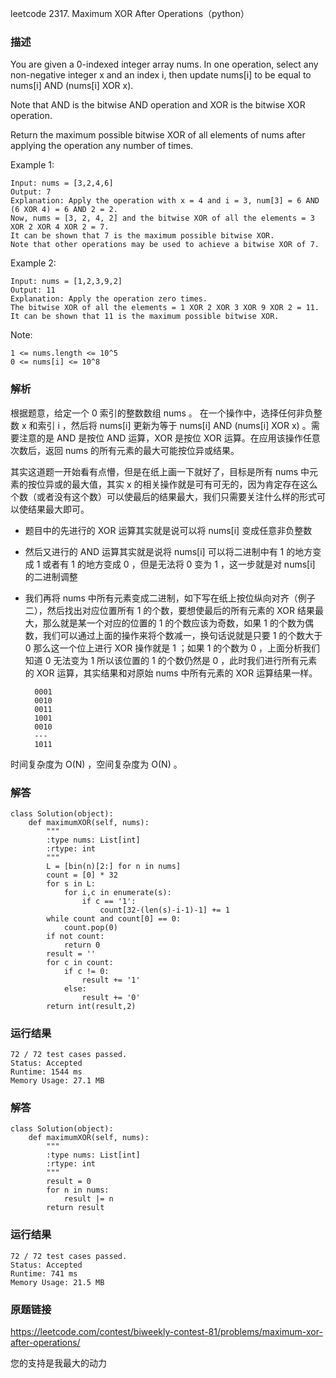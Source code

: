 leetcode  2317. Maximum XOR After Operations（python）



### 描述

You are given a 0-indexed integer array nums. In one operation, select any non-negative integer x and an index i, then update nums[i] to be equal to nums[i] AND (nums[i] XOR x).

Note that AND is the bitwise AND operation and XOR is the bitwise XOR operation.

Return the maximum possible bitwise XOR of all elements of nums after applying the operation any number of times.



Example 1:

	Input: nums = [3,2,4,6]
	Output: 7
	Explanation: Apply the operation with x = 4 and i = 3, num[3] = 6 AND (6 XOR 4) = 6 AND 2 = 2.
	Now, nums = [3, 2, 4, 2] and the bitwise XOR of all the elements = 3 XOR 2 XOR 4 XOR 2 = 7.
	It can be shown that 7 is the maximum possible bitwise XOR.
	Note that other operations may be used to achieve a bitwise XOR of 7.

	
Example 2:

	Input: nums = [1,2,3,9,2]
	Output: 11
	Explanation: Apply the operation zero times.
	The bitwise XOR of all the elements = 1 XOR 2 XOR 3 XOR 9 XOR 2 = 11.
	It can be shown that 11 is the maximum possible bitwise XOR.




Note:

	1 <= nums.length <= 10^5
	0 <= nums[i] <= 10^8


### 解析

根据题意，给定一个 0 索引的整数数组 nums 。 在一个操作中，选择任何非负整数 x 和索引 i ，然后将 nums[i] 更新为等于 nums[i] AND (nums[i] XOR x) 。需要注意的是 AND 是按位 AND 运算，XOR 是按位 XOR 运算。在应用该操作任意次数后，返回 nums 的所有元素的最大可能按位异或结果。

其实这道题一开始看有点懵，但是在纸上画一下就好了，目标是所有 nums 中元素的按位异或的最大值，其实 x 的相关操作就是可有可无的，因为肯定存在这么个数（或者没有这个数）可以使最后的结果最大，我们只需要关注什么样的形式可以使结果最大即可。

* 题目中的先进行的 XOR 运算其实就是说可以将 nums[i] 变成任意非负整数
* 然后又进行的 AND 运算其实就是说将 nums[i] 可以将二进制中有 1 的地方变成 1 或者有 1 的地方变成 0 ，但是无法将 0 变为 1 ，这一步就是对 nums[i]  的二进制调整
* 我们再将 nums 中所有元素变成二进制，如下写在纸上按位纵向对齐（例子二），然后找出对应位置所有 1 的个数，要想使最后的所有元素的 XOR 结果最大，那么就是某一个对应的位置的 1 的个数应该为奇数，如果 1 的个数为偶数，我们可以通过上面的操作来将个数减一，换句话说就是只要 1 的个数大于 0 那么这一个位上进行 XOR 操作就是 1 ；如果 1 的个数为 0 ，上面分析我们知道 0 无法变为 1 所以该位置的 1 的个数仍然是 0 ，此时我们进行所有元素的 XOR 运算，其实结果和对原始 nums 中所有元素的 XOR 运算结果一样。

		0001
		0010
		0011
		1001
		0010
		---
		1011

时间复杂度为 O(N) ，空间复杂度为 O(N) 。

### 解答
				

	class Solution(object):
	    def maximumXOR(self, nums):
	        """
	        :type nums: List[int]
	        :rtype: int
	        """
	        L = [bin(n)[2:] for n in nums]
	        count = [0] * 32
	        for s in L:
	            for i,c in enumerate(s):
	                if c == '1':
	                    count[32-(len(s)-i-1)-1] += 1
	        while count and count[0] == 0:
	            count.pop(0)
	        if not count:
	            return 0
	        result = ''
	        for c in count:
	            if c != 0:
	                result += '1'
	            else:
	                result += '0'
	        return int(result,2)
            	      
		

	        
### 运行结果

	
	72 / 72 test cases passed.
	Status: Accepted
	Runtime: 1544 ms
	Memory Usage: 27.1 MB

### 解答

	class Solution(object):
	    def maximumXOR(self, nums):
	        """
	        :type nums: List[int]
	        :rtype: int
	        """
	        result = 0
	        for n in nums:
	            result |= n
	        return result
	        

### 运行结果
	
	72 / 72 test cases passed.
	Status: Accepted
	Runtime: 741 ms
	Memory Usage: 21.5 MB  

### 原题链接

https://leetcode.com/contest/biweekly-contest-81/problems/maximum-xor-after-operations/

您的支持是我最大的动力
